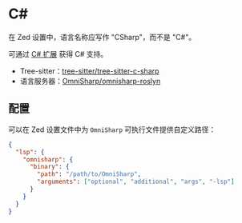# C#

在 Zed 设置中，语言名称应写作 "CSharp"，而不是 "C#"。

可通过 [C# 扩展](https://github.com/zed-extensions/csharp) 获得 C# 支持。

- Tree-sitter：[tree-sitter/tree-sitter-c-sharp](https://github.com/tree-sitter/tree-sitter-c-sharp)
- 语言服务器：[OmniSharp/omnisharp-roslyn](https://github.com/OmniSharp/omnisharp-roslyn)

## 配置

可以在 Zed 设置文件中为 `OmniSharp` 可执行文件提供自定义路径：

```json [settings]
{
  "lsp": {
    "omnisharp": {
      "binary": {
        "path": "/path/to/OmniSharp",
        "arguments": ["optional", "additional", "args", "-lsp"]
      }
    }
  }
}
```

